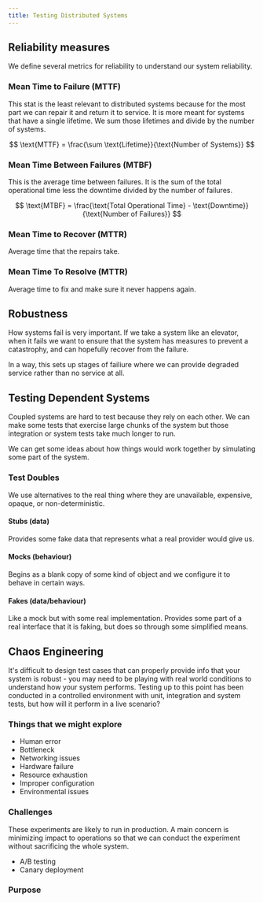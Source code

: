 ```yaml
---
title: Testing Distributed Systems
---
```


## Reliability measures

We define several metrics for reliability to understand our system reliability.

### Mean Time to Failure (MTTF)

This stat is the least relevant to distributed systems because for the most part
we can repair it and return it to service. It is more meant for systems that
have a single lifetime. We sum those lifetimes and divide by the number of
systems.

$$
\text{MTTF} = \frac{\sum \text{Lifetime}}{\text{Number of Systems}}
$$

### Mean Time Between Failures (MTBF)

This is the average time between failures. It is the sum of the total 
operational time less the downtime divided by the number of failures.

$$
\text{MTBF} = \frac{\text{Total Operational Time} - \text{Downtime}}{\text{Number of Failures}}
$$


### Mean Time to Recover (MTTR)

Average time that the repairs take.

### Mean Time To Resolve (MTTR)

Average time to fix and make sure it never happens again. 

## Robustness

How systems fail is very important. If we take a system like an elevator, when 
it fails we want to ensure that the system has measures to prevent a 
catastrophy, and can hopefully recover from the failure. 

In a way, this sets up stages of failiure where we can provide degraded service
rather than no service at all. 

## Testing Dependent Systems

Coupled systems are hard to test because they rely on each other. We can make
some tests that exercise large chunks of the system but those integration or
system tests take much longer to run. 

We can get some ideas about how things would work together by simulating some
part of the system.

### Test Doubles

We use alternatives to the real thing where they are unavailable, expensive,
opaque, or non-deterministic. 

#### Stubs (data)

Provides some fake data that represents what a real provider would give us.

#### Mocks (behaviour)

Begins as a blank copy of some kind of object and we configure it to behave
in certain ways. 

#### Fakes (data/behaviour)

Like a mock but with some real implementation. Provides some part of a real
interface that it is faking, but does so through some simplified means.

## Chaos Engineering

It's difficult to design test cases that can properly provide info that your
system is robust - you may need to be playing with real world conditions to
understand how your system performs. Testing up to this point has been 
conducted in a controlled environment with unit, integration and system tests,
but how will it perform in a live scenario?

### Things that we might explore

- Human error
- Bottleneck 
- Networking issues
- Hardware failure
- Resource exhaustion
- Improper configuration
- Environmental issues

### Challenges

These experiments are likely to run in production. A main concern is minimizing
impact to operations so that we can conduct the experiment without sacrificing
the whole system.

- A/B testing
- Canary deployment

### Purpose
